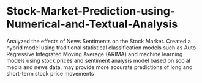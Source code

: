 # Stock-Market-Prediction-using-Numerical-and-Textual-Analysis
Analyzed the effects of News Sentiments on the Stock Market. Created a hybrid model using traditional statistical classification models such as Auto Regressive Integrated Moving Average (ARIMA) and machine learning models using stock prices and sentiment analysis model based on social media and news data, may provide more accurate predictions of long and short-term stock price movements
